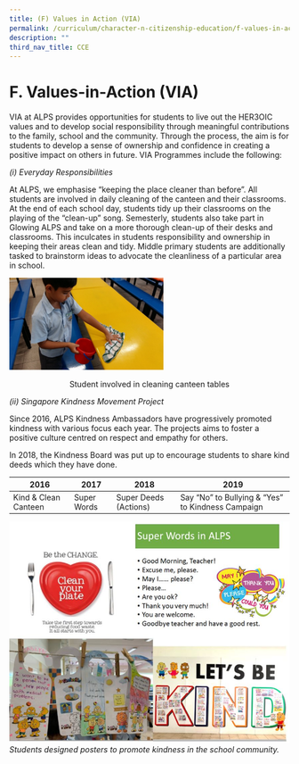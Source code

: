 ```yaml
---
title: (F) Values in Action (VIA)
permalink: /curriculum/character-n-citizenship-education/f-values-in-action-via
description: ""
third_nav_title: CCE
---
```

# **F. Values-in-Action (VIA)**

VIA at ALPS provides opportunities for students to live out the HER3OIC values and to develop social responsibility through meaningful contributions to the family, school and the community. Through the process, the aim is for students to develop a sense of ownership and confidence in creating a positive impact on others in future. VIA Programmes include the following: 

_(i) Everyday Responsibilities_ 

At ALPS, we emphasise “keeping the place cleaner than before”. All students are involved in daily cleaning of the canteen and their classrooms. At the end of each school day, students tidy up their classrooms on the playing of the “clean-up” song. Semesterly, students also take part in Glowing ALPS and take on a more thorough clean-up of their desks and classrooms. This inculcates in students responsibility and ownership in keeping their areas clean and tidy. Middle primary students are additionally tasked to brainstorm ideas to advocate the cleanliness of a particular area in school.

<img src="/images/Picture12.png" 
     style="width:55%">
<center> Student involved in cleaning canteen tables </center>

_(ii) Singapore Kindness Movement Project_ 

Since 2016, ALPS Kindness Ambassadors have progressively promoted kindness with various focus each year. The projects aims to foster a positive culture centred on respect and empathy for others. 

In 2018, the Kindness Board was put up to encourage students to share kind deeds which they have done.

| 2016 	| 2017 	| 2018 	| 2019 	|
| ---	| ---	| ---	| ---	|
| Kind & Clean Canteen 	| Super Words 	| Super Deeds (Actions) 	| Say “No” to Bullying & “Yes” to Kindness Campaign  	|


![](/images/VIA%201.jpg)
*Students designed posters to promote kindness in the school community.*